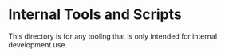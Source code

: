# Internal Tools and Scripts

This directory is for any tooling that is only intended for internal development use.
